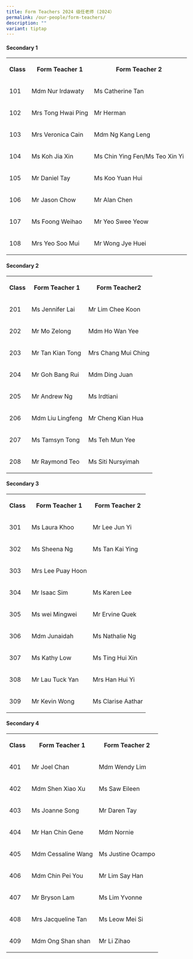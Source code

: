 ```yaml
---
title: Form Teachers 2024 级任老师 (2024）
permalink: /our-people/form-teachers/
description: ""
variant: tiptap
---
```

<h4>Secondary 1</h4><table><tbody><tr><th rowspan="1" colspan="1"><p>Class</p></th><th rowspan="1" colspan="1"><p>Form Teacher 1</p></th><th rowspan="1" colspan="1"><p>Form Teacher 2</p></th></tr><tr><td rowspan="1" colspan="1"><p>101</p></td><td rowspan="1" colspan="1"><p>Mdm Nur Irdawaty</p></td><td rowspan="1" colspan="1"><p>Ms Catherine Tan</p></td></tr><tr><td rowspan="1" colspan="1"><p>102</p></td><td rowspan="1" colspan="1"><p>Mrs Tong Hwai Ping</p></td><td rowspan="1" colspan="1"><p>Mr Herman</p></td></tr><tr><td rowspan="1" colspan="1"><p>103</p></td><td rowspan="1" colspan="1"><p>Mrs Veronica Cain</p></td><td rowspan="1" colspan="1"><p>Mdm Ng Kang Leng</p></td></tr><tr><td rowspan="1" colspan="1"><p>104</p></td><td rowspan="1" colspan="1"><p>Ms Koh Jia Xin</p></td><td rowspan="1" colspan="1"><p>Ms Chin Ying Fen/Ms Teo Xin Yi</p></td></tr><tr><td rowspan="1" colspan="1"><p>105</p></td><td rowspan="1" colspan="1"><p>Mr Daniel Tay</p></td><td rowspan="1" colspan="1"><p>Ms Koo Yuan Hui</p></td></tr><tr><td rowspan="1" colspan="1"><p>106</p></td><td rowspan="1" colspan="1"><p>Mr Jason Chow</p></td><td rowspan="1" colspan="1"><p>Mr Alan Chen</p></td></tr><tr><td rowspan="1" colspan="1"><p>107</p></td><td rowspan="1" colspan="1"><p>Ms Foong Weihao</p></td><td rowspan="1" colspan="1"><p>Mr Yeo Swee Yeow</p></td></tr><tr><td rowspan="1" colspan="1"><p>108</p></td><td rowspan="1" colspan="1"><p>Mrs Yeo Soo Mui</p></td><td rowspan="1" colspan="1"><p>Mr Wong Jye Huei</p></td></tr></tbody></table><h4>Secondary 2</h4><table><tbody><tr><th rowspan="1" colspan="1"><p>Class</p></th><th rowspan="1" colspan="1"><p>Form Teacher 1</p></th><th rowspan="1" colspan="1"><p>Form Teacher2</p></th></tr><tr><td rowspan="1" colspan="1"><p>201</p></td><td rowspan="1" colspan="1"><p>Ms Jennifer Lai</p></td><td rowspan="1" colspan="1"><p>Mr Lim Chee Koon</p></td></tr><tr><td rowspan="1" colspan="1"><p>202</p></td><td rowspan="1" colspan="1"><p>Mr Mo Zelong</p></td><td rowspan="1" colspan="1"><p>Mdm Ho Wan Yee</p></td></tr><tr><td rowspan="1" colspan="1"><p>203</p></td><td rowspan="1" colspan="1"><p>Mr Tan Kian Tong</p></td><td rowspan="1" colspan="1"><p>Mrs Chang Mui Ching</p></td></tr><tr><td rowspan="1" colspan="1"><p>204</p></td><td rowspan="1" colspan="1"><p>Mr Goh Bang Rui</p></td><td rowspan="1" colspan="1"><p>Mdm Ding Juan</p></td></tr><tr><td rowspan="1" colspan="1"><p>205</p></td><td rowspan="1" colspan="1"><p>Mr Andrew Ng</p></td><td rowspan="1" colspan="1"><p>Ms Irdtiani</p></td></tr><tr><td rowspan="1" colspan="1"><p>206</p></td><td rowspan="1" colspan="1"><p>Mdm Liu Lingfeng</p></td><td rowspan="1" colspan="1"><p>Mr Cheng Kian Hua</p></td></tr><tr><td rowspan="1" colspan="1"><p>207</p></td><td rowspan="1" colspan="1"><p>Ms Tamsyn Tong</p></td><td rowspan="1" colspan="1"><p>Ms Teh Mun Yee</p></td></tr><tr><td rowspan="1" colspan="1"><p>208</p></td><td rowspan="1" colspan="1"><p>Mr Raymond Teo</p></td><td rowspan="1" colspan="1"><p>Ms Siti Nursyimah</p></td></tr></tbody></table><h4>Secondary 3</h4><table><tbody><tr><th rowspan="1" colspan="1"><p>Class</p></th><th rowspan="1" colspan="1"><p>Form Teacher 1</p></th><th rowspan="1" colspan="1"><p>Form Teacher 2</p></th></tr><tr><td rowspan="1" colspan="1"><p>301</p></td><td rowspan="1" colspan="1"><p>Ms Laura Khoo</p></td><td rowspan="1" colspan="1"><p>Mr Lee Jun Yi</p></td></tr><tr><td rowspan="1" colspan="1"><p>302</p></td><td rowspan="1" colspan="1"><p>Ms Sheena Ng</p></td><td rowspan="1" colspan="1"><p>Ms Tan Kai Ying</p></td></tr><tr><td rowspan="1" colspan="1"><p>303</p></td><td rowspan="1" colspan="1"><p>Mrs Lee Puay Hoon</p></td><td rowspan="1" colspan="1"><p></p></td></tr><tr><td rowspan="1" colspan="1"><p>304</p></td><td rowspan="1" colspan="1"><p>Mr Isaac Sim</p></td><td rowspan="1" colspan="1"><p>Ms Karen Lee</p></td></tr><tr><td rowspan="1" colspan="1"><p>305</p></td><td rowspan="1" colspan="1"><p>Ms wei Mingwei</p></td><td rowspan="1" colspan="1"><p>Mr Ervine Quek</p></td></tr><tr><td rowspan="1" colspan="1"><p>306</p></td><td rowspan="1" colspan="1"><p>Mdm Junaidah</p></td><td rowspan="1" colspan="1"><p>Ms Nathalie Ng</p></td></tr><tr><td rowspan="1" colspan="1"><p>307</p></td><td rowspan="1" colspan="1"><p>Ms Kathy Low</p></td><td rowspan="1" colspan="1"><p>Ms Ting Hui Xin</p></td></tr><tr><td rowspan="1" colspan="1"><p>308</p></td><td rowspan="1" colspan="1"><p>Mr Lau Tuck Yan</p></td><td rowspan="1" colspan="1"><p>Mrs Han Hui Yi</p></td></tr><tr><td rowspan="1" colspan="1"><p>309</p></td><td rowspan="1" colspan="1"><p>Mr Kevin Wong</p></td><td rowspan="1" colspan="1"><p>Ms Clarise Aathar</p></td></tr></tbody></table><h4>Secondary 4</h4><table><tbody><tr><th rowspan="1" colspan="1"><p>Class</p></th><th rowspan="1" colspan="1"><p>Form Teacher 1</p></th><th rowspan="1" colspan="1"><p>Form Teacher 2</p></th></tr><tr><td rowspan="1" colspan="1"><p>401</p></td><td rowspan="1" colspan="1"><p>Mr Joel Chan</p></td><td rowspan="1" colspan="1"><p>Mdm Wendy Lim</p></td></tr><tr><td rowspan="1" colspan="1"><p>402</p></td><td rowspan="1" colspan="1"><p>Mdm Shen Xiao Xu</p></td><td rowspan="1" colspan="1"><p>Ms Saw Eileen</p></td></tr><tr><td rowspan="1" colspan="1"><p>403</p></td><td rowspan="1" colspan="1"><p>Ms Joanne Song</p></td><td rowspan="1" colspan="1"><p>Mr Daren Tay</p></td></tr><tr><td rowspan="1" colspan="1"><p>404</p></td><td rowspan="1" colspan="1"><p>Mr Han Chin Gene</p></td><td rowspan="1" colspan="1"><p>Mdm Nornie</p></td></tr><tr><td rowspan="1" colspan="1"><p>405</p></td><td rowspan="1" colspan="1"><p>Mdm Cessaline Wang</p></td><td rowspan="1" colspan="1"><p>Ms Justine Ocampo</p></td></tr><tr><td rowspan="1" colspan="1"><p>406</p></td><td rowspan="1" colspan="1"><p>Mdm Chin Pei You</p></td><td rowspan="1" colspan="1"><p>Mr Lim Say Han</p></td></tr><tr><td rowspan="1" colspan="1"><p>407</p></td><td rowspan="1" colspan="1"><p>Mr Bryson Lam</p></td><td rowspan="1" colspan="1"><p>Ms Lim Yvonne</p></td></tr><tr><td rowspan="1" colspan="1"><p>408</p></td><td rowspan="1" colspan="1"><p>Mrs Jacqueline Tan</p></td><td rowspan="1" colspan="1"><p>Ms Leow Mei Si</p></td></tr><tr><td rowspan="1" colspan="1"><p>409</p></td><td rowspan="1" colspan="1"><p>Mdm Ong Shan shan</p></td><td rowspan="1" colspan="1"><p>Mr Li Zihao</p></td></tr></tbody></table><p></p>